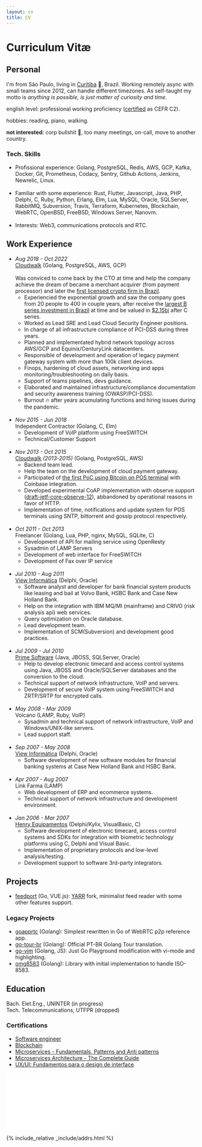 ```yaml
---
layout: cv
title: CV
---
```


# Curriculum Vitæ

## Personal

I'm from São Paulo, living in [Curitiba](https://en.wikipedia.org/wiki/Curitiba) 🌳, Brazil. Working remotely async with small teams since 2012, can handle different timezones. As self-taught my motto is _anything is possible, is just matter of curiosity and time._

english level: professional working proficiency ([certified](https://cert.efset.org/XTuHyA) as CEFR C2).

hobbies: reading, piano, walking.

**not interested:** corp bullshit 💩, too many meetings, on-call, move to another country.

### Tech. Skills

- Profissional experience: Golang, PostgreSQL, Redis, AWS, GCP, Kafka, Docker, Git, Prometheus, Codacy, Sentry, Github Actions, Jenkins, Newrelic, Linux.<br><br>
- Familiar with some experience: Rust, Flutter, Javascript, Java, PHP, Delphi, C, Ruby, Python, Erlang, Elm, Lua, MySQL, Oracle, SQLServer, RabbitMQ, Subversion, Travis, Terraform, Kubernetes, Blockchain, WebRTC, OpenBSD, FreeBSD, Windows Server, Nanovm.<br><br>
- Interests: Web3, communications protocols and RTC.

## Work Experience

- _Aug 2018 - Oct 2022_<br>[Cloudwalk](https://cloudwalk.io) (Golang, PostgreSQL, AWS, GCP)<br><br>Was conviced to come back by the CTO at time and help the company achieve the dream of became a merchant acquirer (from payment processor) and later the [first licensed crypto firm in Brazil](https://www.coindesk.com/business/2022/11/03/cloudwalk-is-first-crypto-firm-in-brazil-to-become-a-licensed-payments-institution/).
  - Experiencied the exponential growth and saw the company goes from 20 people to 400 in couple years, after receive the [largest B series investment in Brazil](https://www.businesswire.com/news/home/20210511005284/en/CloudWalk-Announces-US190M-Series-B-Financing-Round-Led-by-Coatue) at time and be valued in [$2.15bi](https://www.reuters.com/technology/brazils-cloudwalk-valued-215-bln-after-coatue-led-investment-2021-11-17/) after C series.
  - Worked as Lead SRE and Lead Cloud Security Engineer positions.
  - In charge of all infrastructure compliance of PCI-DSS during three years.
  - Planned and implementated hybrid network topology across AWS/GCP and Equinix/CenturyLink datacenters.
  - Responsible of development and operation of legacy payment gateway system with more than 100k client devices.
  - Finops, hardening of cloud assets, networking and apps monitoring/troubleshooting on daily basis.
  - Support of teams pipelines, devs guidance.
  - Elaborated and maintained infrastructure/compliance documentation and security awareness training (OWASP/PCI-DSS).
  - Burnout 🔥 after years acumulating functions and hiring issues during the pandemic.<br><br>
- _Nov 2015 - Jun 2018_ <br>Independent Contractor (Golang, C, Elm)
  - Development of VoIP platform using FreeSWITCH
  - Technical/Customer Support<br><br>
- _Nov 2013 - Oct 2015_ <br>[Cloudwalk](https://cloudwalk.io) _(2013-2015)_ (Golang, PostgreSQL, AWS)
  - Backend team lead.
  - Help the team on the development of cloud payment gateway.
  - Participated of [the first PoC using Bitcoin on POS terminal](https://youtu.be/zsNQ6YV8FgE) with Coinbase integration.
  - Developed experimental CoAP implementation with observe support ([draft-ietf-core-observe-12](https://datatracker.ietf.org/doc/html/draft-ietf-core-observe-12)), abbandoned by operational reasons in favor of HTTP.
  - Implementation of time, notifications and update system for POS terminals using SNTP, bittorrent and gossip protocol respectively.<br><br>
- _Oct 2011 - Oct 2013_ <br>Freelancer (Golang, Lua, PHP, nginx, MySQL, SQLite, C)
  - Development of API for mailing service using OpenResty
  - Sysadmin of LAMP Servers
  - Development of web interface for FreeSWITCH
  - Development of Fax over IP service<br><br>
- _Jul 2010 - Aug 2011_ <br>[View Informática](http://www.viewinformatica.com.br) (Delphi, Oracle)
  - Software analyst and developer for bank financial system products like leasing and bail at Volvo Bank, HSBC Bank and Case New Holland Bank.
  - Help on the integration with IBM MQ/MI (mainframe) and CRIVO (risk analysis api) web services.
  - Query optimization on Oracle database.
  - Lead development team.
  - Implementation of SCM(Subversion) and development good practices.<br><br>
- _Jul 2009 - Jul 2010_ <br> [Prime Software](https://primesw.com.br) (Java, JBOSS, SQLServer, Oracle)
  - Help to develop electronic timecard and access control systems using Java, JBOSS and Oracle/SQLServer databases and the conversion to the cloud.
  - Technical support of network infrastructure, VoIP and servers.
  - Development of secure VoIP system using FreeSWITCH and ZRTP/SRTP for encrypted calls.<br><br>
- _May 2008 - Mar 2009_ <br> Volcano (LAMP, Ruby, VoIP)
  - Sysadmin and technical support of network infrastructure, VoIP and Windows/UNIX-like servers.
  - Lead support staff.<br><br>
- _Sep 2007 - May 2008_ <br> [View Informática](http://www.viewinformatica.com.br) (Delphi, Oracle)
  - Software development of new software modules for financial banking systems at Case New Holland Bank and HSBC Bank.<br><br>
- _Apr 2007 - Aug 2007_ <br>Link Farma (LAMP)
  - Web development of ERP and ecommerce systems.
  - Technical support of network infrastructure and development environment.<br><br>
- _Jan 2006 - Mar 2007_ <br>[Henry Equipamentos](https://henry.com.br) (Delphi/Kylix, VisualBasic, C)
  - Software development of electronic timecard, access control systems and SDKs for integration with biometric technology platforms using C, Delphi and Visual Basic.
  - Implementation of proprietary protocols and low-level analysis/testing.
  - Development support to software 3rd-party integrators.

## Projects

- [feedport](https://github.com/dgv/feedport) (Go, VUE.js): [YARR]() fork, minimalist feed reader with some other features support.

### Legacy Projects

- [goapprtc](https://github.com/dgv/goapprtc) (Golang): Simplest rewritten in Go of WebRTC p2p reference app.
- [go-tour-br](https://github.com/golangbr/go-tour-br) (Golang): Official PT-BR Golang Tour translation.
- [go-vim](https://github.com/dgv/go-vim) (Golang, JS): Just Go Playground modification with vi-mode and highlighting.
- [omg8583](https://github.com/dgv/omg8583) (Golang): Library with initial implementation to handle ISO-8583.

## Education

Bach. Elet.Eng., UNINTER (in progress)<br>
Tech. Telecommunications, UTFPR (dropped)

### Certifications

- [Software engineer]()
- [Blockchain](https://coursera.org/share/f24f3c8d8a1ed87341c504b1e3f88619)
- [Microservices - Fundamentals, Patterns and Anti patterns](https://www.udemy.com/certificate/UC-2e0b9cbf-27ae-426d-934b-45e8eedd98c1/)
- [Microservices Architecture - The Complete Guide](https://www.udemy.com/certificate/UC-07effc5b-3506-4fec-82b4-0de6223b0aa2/)
- [UX/UI: Fundamentos para o design de interface](https://coursera.org/share/67a9f261378b76b5250f791429591a88)

[![he ipv6](//ipv6.he.net/certification/create_badge.php?pass_name=dgv&badge=3)](https://ipv6.he.net/certification/)

{% include_relative _include/addrs.html %}
